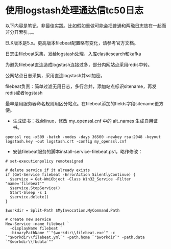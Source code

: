 # 使用logstash处理通达信tc50日志

以下内容是笔记，非最佳实践。比如假如重做可能会把普通和两融日志放在一起而非分开索引。。。

ELK版本是5.x。更高版本filebeat配置略有变化，请参考官方文档。

日志由filebeat采集，发给logstash处理，入库elasticsearch和kafka

为避免filebeat直连造成logstash连接过多，部分内网站点采用redis中转。

公网站点日志采集，采用直连logstash并ssl加密。

filebeat负责：简单过滤无用日志，多行合并，添加站点标识sitename，再发redis或者logstash

最早是用服务器命名规则用区分站点。在filebeat添加的fields字段sitename更方便。

- 生成证书：找台linux，修改 my_openssl.cnf 中的 alt_names 生成自用证书。
```
openssl req -x509 -batch -nodes -days 36500 -newkey rsa:2048 -keyout logstash.key -out logstash.crt -config my_openssl.cnf
```

- 安装filebeat服务的脚本install-service-filebeat.ps1，略作修改：
```
# set-executionpolicy remotesigned

# delete service if it already exists
if (Get-Service filebeat -ErrorAction SilentlyContinue) {
  $service = Get-WmiObject -Class Win32_Service -Filter "name='filebeat'"
  $service.StopService()
  Start-Sleep -s 1
  $service.delete()
}

$workdir = Split-Path $MyInvocation.MyCommand.Path

# create new service
New-Service -name filebeat `
  -displayName filebeat `
  -binaryPathName "`"$workdir\\filebeat.exe`" -c `"$workdir\\filebeat.yml`" -path.home `"$workdir`" -path.data `"$workdir\\fbdata`""

```






